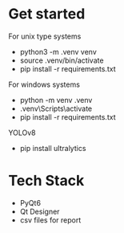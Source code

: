 # Get started
For unix type systems
 - python3 -m .venv venv
 - source .venv/bin/activate
 - pip install -r requirements.txt
 
 For windows systems
 - python -m venv .venv
 - .venv\Scripts\activate
 - pip install -r requirements.txt

 YOLOv8
 - pip install ultralytics


 # Tech Stack 
  - PyQt6
  - Qt Designer
  - csv files for report

